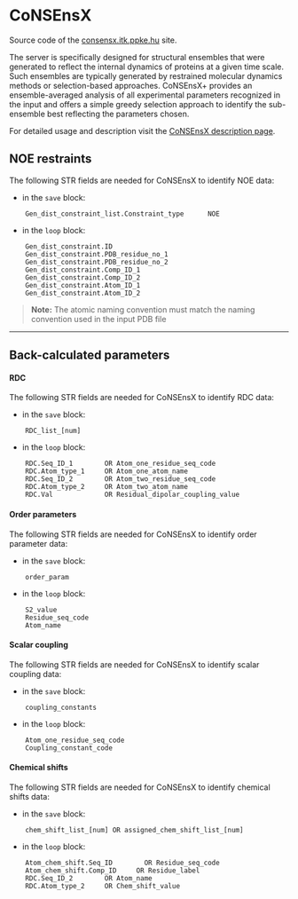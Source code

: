 # CoNSEnsX

Source code of the [consensx.itk.ppke.hu](http://consensx.itk.ppke.hu) site.

The server is specifically designed for structural ensembles that were generated to reflect the internal dynamics of proteins at a given time scale. Such ensembles are typically generated by restrained molecular dynamics methods or selection-based approaches. CoNSEnsX+ provides an ensemble-averaged analysis of all experimental parameters recognized in the input and offers a simple greedy selection approach to identify the sub-ensemble best reflecting the parameters chosen.

For detailed usage and description visit the [CoNSEnsX description page](http://consensx.itk.ppke.hu/static/Descriptionpage.html).


## NOE restraints

The following STR fields are needed for CoNSEnsX to identify NOE data:
* in the `save` block:
```
    Gen_dist_constraint_list.Constraint_type      NOE
```

* in the `loop` block:
```
    Gen_dist_constraint.ID
    Gen_dist_constraint.PDB_residue_no_1
    Gen_dist_constraint.PDB_residue_no_2
    Gen_dist_constraint.Comp_ID_1
    Gen_dist_constraint.Comp_ID_2
    Gen_dist_constraint.Atom_ID_1
    Gen_dist_constraint.Atom_ID_2
```

> **Note:** The atomic naming convention must match the naming convention used in the input PDB file

----------


## Back-calculated parameters


#### RDC

The following STR fields are needed for CoNSEnsX to identify RDC data:
* in the `save` block:
```
    RDC_list_[num]
```
* in the `loop` block:
```
    RDC.Seq_ID_1        OR Atom_one_residue_seq_code
    RDC.Atom_type_1     OR Atom_one_atom_name
    RDC.Seq_ID_2        OR Atom_two_residue_seq_code
    RDC.Atom_type_2     OR Atom_two_atom_name
    RDC.Val             OR Residual_dipolar_coupling_value
```

#### Order parameters

The following STR fields are needed for CoNSEnsX to identify order parameter data:
* in the `save` block:
```
    order_param
```
* in the `loop` block:
```
    S2_value
    Residue_seq_code
    Atom_name
```

#### Scalar coupling

The following STR fields are needed for CoNSEnsX to identify scalar coupling data:
* in the `save` block:
```
    coupling_constants
```
* in the `loop` block:
```
    Atom_one_residue_seq_code
    Coupling_constant_code
```

#### Chemical shifts

The following STR fields are needed for CoNSEnsX to identify chemical shifts data:
* in the `save` block:
```
    chem_shift_list_[num] OR assigned_chem_shift_list_[num]
```
* in the `loop` block:
```
    Atom_chem_shift.Seq_ID        OR Residue_seq_code
    Atom_chem_shift.Comp_ID     OR Residue_label
    RDC.Seq_ID_2        OR Atom_name
    RDC.Atom_type_2     OR Chem_shift_value
```

